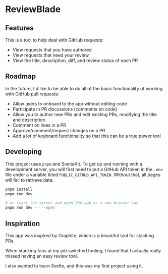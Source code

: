 # ReviewBlade

## Features

This is a tool to help deal with GitHub requests:

- View requests that you have authored
- View requests that need your review
- View the title, description, diff, and review status of each PR

## Roadmap

In the future, I'd like to be able to do all of the basic functionality of working with GitHub pull requests:

- Allow users to onboard to the app without editing code
- Participate in PR discussions (comments on code)
- Allow you to author new PRs and edit existing PRs, modifying the title and description
- Comment on lines in a PR
- Approve/comment/request changes on a PR
- Add a lot of keyboard functionality so that this can be a true power tool

## Developing

This project uses `pnpm` and SvelteKit. To get up and running with a development server, you will first need to put a GitHub API token in the `.env` file under a variable titled `PUBLIC_GITHUB_API_TOKEN`. Without that, all pages will fail to retrieve data.

```bash
pnpm install
pnpm run dev

# or start the server and open the app in a new browser tab
pnpm run dev -- --open
```

## Inspiration

This app was inspired by Graphite, which is a beautiful tool for stacking PRs.

When stacking fans at my job switched tooling, I found that I actually really missed having an easy review tool.

I also wanted to learn Svelte, and this was my first project using it.
